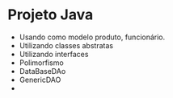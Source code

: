 # Projeto Java 

- Usando como modelo produto, funcionário.
- Utilizando classes abstratas
- Utilizando interfaces
- Polimorfismo
- DataBaseDAo
- GenericDAO
- 
